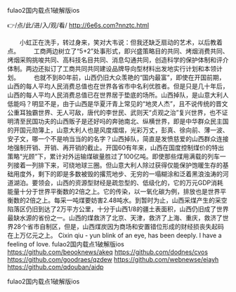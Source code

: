 
fulao2国内载点1破解版ios




👉/点/此/进/入/观/看/ http://6e6s.com?nnztc.html




　　小虹正在洗手，转过身来，笑对大韦说：但我还缺乏扇动的艺术，以后教着点。
　　工商两边树立了“5+2”处事形式，即兴盛策略目的共同、烤烟消费共同、烤烟采购挑唆共同、高科技名目共同、消息勾通共同，创造科学的保护体制和评介体制。两边还拟订了工商共同共同建设品牌导向型材料出发地实行计划和本领计划。
　　也就不到80年前，山西仍旧大众羡艳的“国内最富”，即使在开国前期，山西的每人平均人民消费总值也在世界各省市中名利优胜者。但是只是几十年后，山西的每人平均人民消费总值已在世界居于垫底的场所。山西掉队，是山意大利人低能吗？明显不是，由于山西是华夏汗青上常见的“地灵人杰”，且不说传统的晋文公重耳独霸世界、无人可敌，唐代的李世民、武则天“贞观之治”复兴世界，也不证明清至民国功夫的山西贩子是还好吗的奔驰南北、纵横世界，即是中华群众民主国的开国元勋簿上，山意大利人也是风度熠熠，光彩万丈，彭真、徐向前、薄一波、安子文，哪一个不是响当当的的名字？山西掉队，简直是发愤慈爱的山西群众连接地强制开销、开销、再开销的截止。开国60有年来，山西在国度控制煤价的特出策略“光顾”下，累计对外运输煤碳量胜过了100亿吨。即使那些煤用满载的列车一列接着一列排下来，可绕地球三圈。但山意大利人除过获得仅能保护饱暖生存的基础用度外，剩下的即是多数被毁的撂荒地步、无穷的一塌糊涂和泛着黑浪浊涛的河道湖泊。要领会，山西的资源型财经是疏忽型的、低级化的，它的万元GDP消耗能量十分于世界平衡数的2倍之上。它的传染，以一氧化碳为例，排放也是世界平衡数的2倍之上。每采一吨煤要妨害2.48吨水。到暂时为止，山西采煤产生的采空陷落区仍旧到达了2万平方公里，十分于山西1/8的疆土表面积，山西仍旧成了世界最缺水源的省份之一。山西的煤救济了北京、天津，救济了上海、重庆，救济了世界28个省市自制区，但是，山西煤炭因为商场和安置错位形成的财经损丧失起码在上万亿元之上。
Cixin qiu - yun blink of an eye, has been deeply.
I have a feeling of love.
fulao2国内载点1破解版ios https://github.com/beooknews/akeq
https://github.com/dodnes/cvos
https://github.com/goodraes/qzdew
https://github.com/webnewse/eiayh
https://github.com/qdouban/aidp





fulao2国内载点1破解版ios
